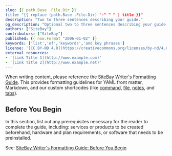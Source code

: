 ```yaml
---
slug: {{ path.Base .File.Dir }}
title: "{{ replace (path.Base .File.Dir) "-" " " | title }}"
description: "Two to three sentences describing your guide."
og_description: "Optional two to three sentences describing your guide when shared on social media. If omitted, the `description` parameter is used within social links."
authors: ["SiteBay"]
contributors: ["SiteBay"]
published: {{ now.Format "2006-01-02" }}
keywords: ['list','of','keywords','and key phrases']
license: '[CC BY-ND 4.0](https://creativecommons.org/licenses/by-nd/4.0)'
external_resources:
- '[Link Title 1](http://www.example.com)'
- '[Link Title 2](http://www.example.net)'
---
```


When writing content, please reference the [SiteBay Writer's Formatting Guide](https://www.sitebay.org/docs/guides/sitebay-writers-formatting-guide/). This provides formatting guidelines for YAML front matter, Markdown, and our custom shortcodes (like [command](https://www.sitebay.org/docs/guides/sitebay-writers-formatting-guide/#commands), [file](https://www.sitebay.org/docs/guides/sitebay-writers-formatting-guide/#files), [notes](https://www.sitebay.org/docs/guides/sitebay-writers-formatting-guide/#note-shortcode), and [tabs](https://www.sitebay.org/docs/guides/sitebay-writers-formatting-guide/#tabs)).

## Before You Begin

In this section, list out any prerequisites necessary for the reader to complete the guide, including: services or products to be created beforehand, hardware and plan requirements, or software that needs to be preinstalled.

See: [SiteBay Writer's Formatting Guide: Before You Begin](http://www.sitebay.org/docs/guides/sitebay-writers-formatting-guide/#before-you-begin)